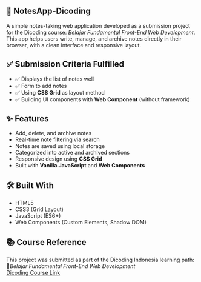 ## 📒 NotesApp-Dicoding
A simple notes-taking web application developed as a submission project for the Dicoding course: _Belajar Fundamental Front-End Web Development_. This app helps users write, manage, and archive notes directly in their browser, with a clean interface and responsive layout.

## **✅ Submission Criteria Fulfilled**
- ✅ Displays the list of notes well
- ✅ Form to add notes
- ✅ Using **CSS Grid** as layout method
- ✅ Building UI components with **Web Component** (without framework)

## **✨ Features**
- Add, delete, and archive notes
- Real-time note filtering via search
- Notes are saved using local storage
- Categorized into active and archived sections
- Responsive design using **CSS Grid**
- Built with **Vanilla JavaScript** and **Web Components**

## **🛠️ Built With**
- HTML5
- CSS3 (Grid Layout)
- JavaScript (ES6+)
- Web Components (Custom Elements, Shadow DOM)

## **📚 Course Reference**
This project was submitted as part of the Dicoding Indonesia learning path:  
🔗_Belajar Fundamental Front-End Web Development_  
[Dicoding Course Link](https://www.dicoding.com/academies/163)
